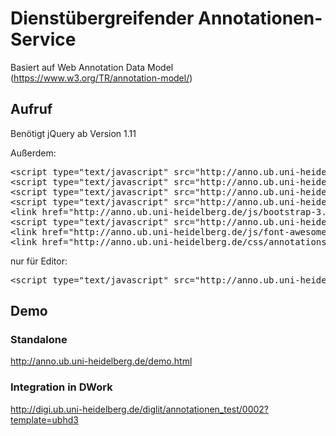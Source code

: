 # Dienstübergreifender Annotationen-Service 

Basiert auf Web Annotation Data Model (https://www.w3.org/TR/annotation-model/)

## Aufruf

Benötigt jQuery ab Version 1.11

Außerdem:

<pre>
&lt;script type="text/javascript" src="http://anno.ub.uni-heidelberg.de/js/vue.js"&gt;&lt;/script&gt;
&lt;script type="text/javascript" src="http://anno.ub.uni-heidelberg.de/js/annotations.js"&gt;&lt;/script&gt;
&lt;script type="text/javascript" src="http://anno.ub.uni-heidelberg.de/js/js.cookie-2.1.2.min.js"&gt;&lt;/script&gt;
&lt;script type="text/javascript" src="http://anno.ub.uni-heidelberg.de/js/tinymce/tinymce.min.js"&gt;&lt;/script&gt;
&lt;link href="http://anno.ub.uni-heidelberg.de/js/bootstrap-3.2.0/dist/css/bootstrap.min.css" rel="stylesheet" type="text/css"&gt;
&lt;script type="text/javascript" src="http://anno.ub.uni-heidelberg.de/js/bootstrap-3.2.0/dist/js/bootstrap.min.js"&gt;&lt;/script&gt;
&lt;link href="http://anno.ub.uni-heidelberg.de/js/font-awesome-4.5.0/css/font-awesome.min.css" rel="stylesheet" type="text/css"&gt;
&lt;link href="http://anno.ub.uni-heidelberg.de/css/annotations.css" rel="stylesheet" type="text/css">
</pre>

nur für Editor:

<pre>
&lt;script type="text/javascript" src="http://anno.ub.uni-heidelberg.de/js/tinymce/tinymce.min.js"&gt;&lt;/script&gt;
</pre>

## Demo

### Standalone
http://anno.ub.uni-heidelberg.de/demo.html

### Integration in DWork

http://digi.ub.uni-heidelberg.de/diglit/annotationen_test/0002?template=ubhd3

